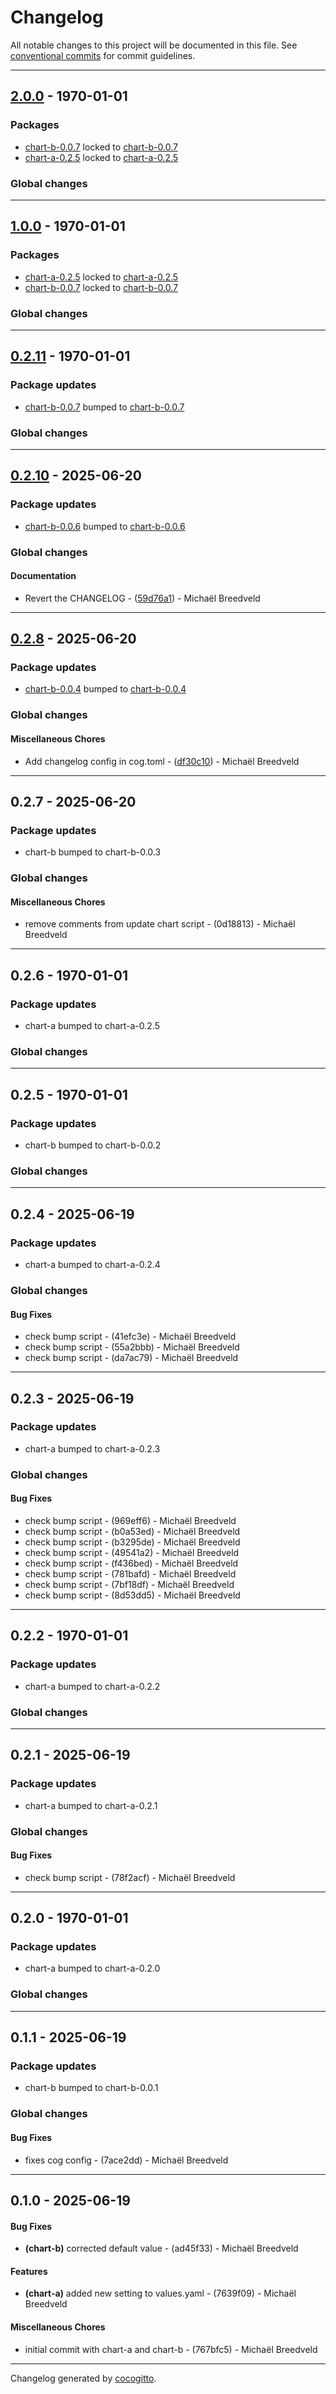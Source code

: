 # Changelog
All notable changes to this project will be documented in this file. See [conventional commits](https://www.conventionalcommits.org/) for commit guidelines.

- - -
## [2.0.0](https://github.com/rbel-io/helm-cog-demo/compare/1.0.0..2.0.0) - 1970-01-01
### Packages
- [chart-b-0.0.7](charts/chart-b) locked to [chart-b-0.0.7](https://github.com/rbel-io/helm-cog-demo/tree/chart-b-0.0.7)
- [chart-a-0.2.5](charts/chart-a) locked to [chart-a-0.2.5](https://github.com/rbel-io/helm-cog-demo/tree/chart-a-0.2.5)
### Global changes

- - -

## [1.0.0](https://github.com/rbel-io/helm-cog-demo/compare/0.2.11..1.0.0) - 1970-01-01
### Packages
- [chart-a-0.2.5](charts/chart-a) locked to [chart-a-0.2.5](https://github.com/rbel-io/helm-cog-demo/tree/chart-a-0.2.5)
- [chart-b-0.0.7](charts/chart-b) locked to [chart-b-0.0.7](https://github.com/rbel-io/helm-cog-demo/tree/chart-b-0.0.7)
### Global changes

- - -

## [0.2.11](https://github.com/rbel-io/helm-cog-demo/compare/0.2.10..0.2.11) - 1970-01-01
### Package updates
- [chart-b-0.0.7](charts/chart-b) bumped to [chart-b-0.0.7](https://github.com/rbel-io/helm-cog-demo/compare/chart-b-0.0.6..chart-b-0.0.7)
### Global changes

- - -

## [0.2.10](https://github.com/rbel-io/helm-cog-demo/compare/59d76a1555554f496c89e7e2312a413c9ef43c6f..0.2.10) - 2025-06-20
### Package updates
- [chart-b-0.0.6](charts/chart-b) bumped to [chart-b-0.0.6](https://github.com/rbel-io/helm-cog-demo/compare/chart-b-0.0.5..chart-b-0.0.6)
### Global changes
#### Documentation
- Revert the CHANGELOG - ([59d76a1](https://github.com/rbel-io/helm-cog-demo/commit/59d76a1555554f496c89e7e2312a413c9ef43c6f)) - Michaël Breedveld

- - -

## [0.2.8](https://github.com/rbel-io/helm-cog-demo/compare/df30c10900058c597a6eaeb4a92b5616112e681a..0.2.8) - 2025-06-20
### Package updates
- [chart-b-0.0.4](charts/chart-b) bumped to [chart-b-0.0.4](https://github.com/rbel-io/helm-cog-demo/compare/chart-b-0.0.3..chart-b-0.0.4)
### Global changes
#### Miscellaneous Chores
- Add changelog config in cog.toml - ([df30c10](https://github.com/rbel-io/helm-cog-demo/commit/df30c10900058c597a6eaeb4a92b5616112e681a)) - Michaël Breedveld

- - -

## 0.2.7 - 2025-06-20
### Package updates
- chart-b bumped to chart-b-0.0.3
### Global changes
#### Miscellaneous Chores
- remove comments from update chart script - (0d18813) - Michaël Breedveld

- - -

## 0.2.6 - 1970-01-01
### Package updates
- chart-a bumped to chart-a-0.2.5
### Global changes

- - -

## 0.2.5 - 1970-01-01
### Package updates
- chart-b bumped to chart-b-0.0.2
### Global changes

- - -

## 0.2.4 - 2025-06-19
### Package updates
- chart-a bumped to chart-a-0.2.4
### Global changes
#### Bug Fixes
- check bump script - (41efc3e) - Michaël Breedveld
- check bump script - (55a2bbb) - Michaël Breedveld
- check bump script - (da7ac79) - Michaël Breedveld

- - -

## 0.2.3 - 2025-06-19
### Package updates
- chart-a bumped to chart-a-0.2.3
### Global changes
#### Bug Fixes
- check bump script - (969eff6) - Michaël Breedveld
- check bump script - (b0a53ed) - Michaël Breedveld
- check bump script - (b3295de) - Michaël Breedveld
- check bump script - (49541a2) - Michaël Breedveld
- check bump script - (f436bed) - Michaël Breedveld
- check bump script - (781bafd) - Michaël Breedveld
- check bump script - (7bf18df) - Michaël Breedveld
- check bump script - (8d53dd5) - Michaël Breedveld

- - -

## 0.2.2 - 1970-01-01
### Package updates
- chart-a bumped to chart-a-0.2.2
### Global changes

- - -

## 0.2.1 - 2025-06-19
### Package updates
- chart-a bumped to chart-a-0.2.1
### Global changes
#### Bug Fixes
- check bump script - (78f2acf) - Michaël Breedveld

- - -

## 0.2.0 - 1970-01-01
### Package updates
- chart-a bumped to chart-a-0.2.0
### Global changes

- - -

## 0.1.1 - 2025-06-19
### Package updates
- chart-b bumped to chart-b-0.0.1
### Global changes
#### Bug Fixes
- fixes cog config - (7ace2dd) - Michaël Breedveld

- - -

## 0.1.0 - 2025-06-19
#### Bug Fixes
- **(chart-b)** corrected default value - (ad45f33) - Michaël Breedveld
#### Features
- **(chart-a)** added new setting to values.yaml - (7639f09) - Michaël Breedveld
#### Miscellaneous Chores
- initial commit with chart-a and chart-b - (767bfc5) - Michaël Breedveld

- - -

Changelog generated by [cocogitto](https://github.com/cocogitto/cocogitto).